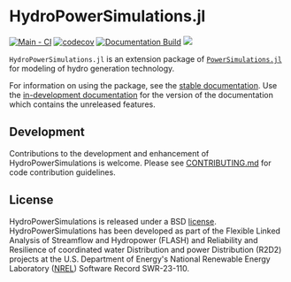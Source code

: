 # HydroPowerSimulations.jl

[![Main - CI](https://github.com/NREL-Sienna/HydroPowerSimulations.jl/actions/workflows/main-tests.yml/badge.svg)](https://github.com/NREL-Sienna/HydroPowerSimulations.jl/actions/workflows/main-tests.yml)
[![codecov](https://codecov.io/gh/NREL-Sienna/HydroPowerSimulations.jl/branch/main/graph/badge.svg?token=4TAeajF0h6)](https://codecov.io/gh/NREL-Sienna/HydroPowerSimulations.jl)
[![Documentation Build](https://github.com/NREL-Sienna/HydroPowerSimulations.jl/actions/workflows/docs.yml/badge.svg)](https://nrel-sienna.github.io/HydroPowerSimulations.jl/dev/)
[<img src="https://img.shields.io/badge/slack-@Sienna/HydroPowerSimulations-sienna.svg?logo=slack">](https://join.slack.com/t/nrel-sienna/shared_invite/zt-glam9vdu-o8A9TwZTZqqNTKHa7q3BpQ)

`HydroPowerSimulations.jl` is an extension package of [`PowerSimulations.jl`](https://nrel-sienna.github.io/PowerSimulations.jl/stable/) for modeling of hydro generation technology.

For information on using the package, see the [stable documentation](https://nrel-sienna.github.io/HydroPowerSimulations.jl/stable/). Use the [in-development documentation](https://nrel-sienna.github.io/HydroPowerSimulations.jl/dev/) for the version of the documentation which contains the unreleased features.

## Development

Contributions to the development and enhancement of HydroPowerSimulations is welcome. Please see [CONTRIBUTING.md](https://github.com/NREL-Sienna/HydroPowerSimulations.jl/blob/master/CONTRIBUTING.md) for code contribution guidelines.

## License

HydroPowerSimulations is released under a BSD [license](https://github.com/NREL-Sienna/HydroPowerSimulations/blob/master/LICENSE). HydroPowerSimulations has been developed as part of the Flexible Linked Analysis of Streamflow and Hydropower (FLASH) and Reliability and Resilience of coordinated water Distribution and power Distribution (R2D2) projects at the U.S. Department of Energy's National Renewable Energy Laboratory ([NREL](https://www.nrel.gov/)) Software Record SWR-23-110.
